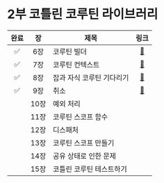 # 2부 코틀린 코루틴 라이브러리

| 완료 |  장  | 제목             |                                      링크                                      |
|:--:|:---:|----------------|:----------------------------------------------------------------------------:|
| ✅  | 6장  | 코루틴 빌더         | [📜](https://github.com/ppeper/Kotlin-Coroutines/tree/main/docs/chapter2/6장) |
| ✅  | 7장  | 코루틴 컨텍스트       | [📜](https://github.com/ppeper/Kotlin-Coroutines/tree/main/docs/chapter2/7장) |
| ✅  | 8장  | 잡과 자식 코루틴 기다리기 | [📜](https://github.com/ppeper/Kotlin-Coroutines/tree/main/docs/chapter2/8장) |
| ✅  | 9장  | 취소             | [📜](https://github.com/ppeper/Kotlin-Coroutines/tree/main/docs/chapter2/9장) |
|    | 10장 | 예외 처리          |                                                                              |
|    | 11장 | 코루틴 스코프 함수     |                                                                              |
|    | 12장 | 디스패처           |                                                                              |
|    | 13장 | 코루틴 스코프 만들기    |                                                                              |
|    | 14장 | 공유 상태로 인한 문제   |                                                                              |
|    | 15장 | 코틀린 코루틴 테스트하기  |                                                                              |
